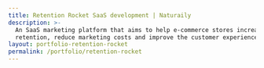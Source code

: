```yaml
---
title: Retention Rocket SaaS development | Naturaily
description: >-
  An SaaS marketing platform that aims to help e-commerce stores increase
  retention, reduce marketing costs and improve the customer experience.
layout: portfolio-retention-rocket
permalink: /portfolio/retention-rocket
---
```

